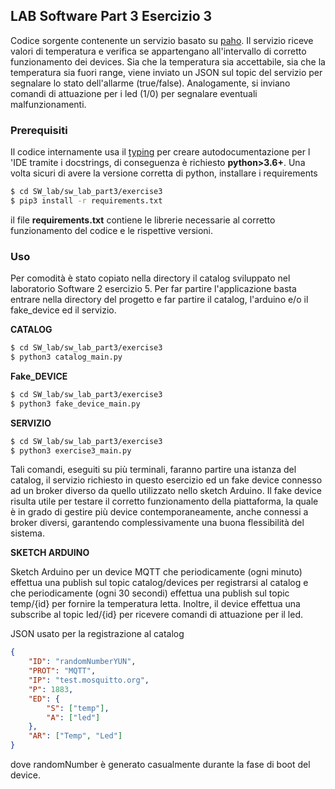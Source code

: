 ## LAB Software Part 3 Esercizio 3

Codice sorgente contenente un servizio basato su [paho](https://github.com/eclipse/paho.mqtt.python).
Il servizio riceve valori di temperatura e verifica se appartengano all'intervallo di corretto funzionamento dei devices.
Sia che la temperatura sia accettabile, sia che la temperatura sia fuori range, viene
inviato un JSON sul topic del servizio per segnalare lo stato dell'allarme (true/false).
Analogamente, si inviano comandi di attuazione per i led (1/0) per segnalare eventuali malfunzionamenti.


### Prerequisiti

Il codice internamente usa il [typing](https://docs.python.org/3/library/typing.html) per creare autodocumentazione per l
'IDE tramite i docstrings, di conseguenza è richiesto **python>3.6+**. Una
volta sicuri di avere la versione corretta di python, installare i
requirements

```bash
$ cd SW_lab/sw_lab_part3/exercise3
$ pip3 install -r requirements.txt
```

il file **requirements.txt** contiene le librerie necessarie al corretto
funzionamento del codice e le rispettive versioni.

### Uso

Per comodità è stato copiato nella directory il catalog sviluppato nel laboratorio Software 2 esercizio 5.
Per far partire l'applicazione basta entrare nella directory del progetto
e far partire  il catalog, l'arduino e/o il fake_device ed il servizio.


**CATALOG**

```bash
$ cd SW_lab/sw_lab_part3/exercise3
$ python3 catalog_main.py
```

**Fake_DEVICE**

```bash
$ cd SW_lab/sw_lab_part3/exercise3
$ python3 fake_device_main.py
```

**SERVIZIO**

```bash
$ cd SW_lab/sw_lab_part3/exercise3
$ python3 exercise3_main.py
```

Tali comandi, eseguiti su più terminali, faranno partire una istanza del
catalog, il servizio richiesto in questo esercizio ed un fake device connesso
ad un broker diverso da quello utilizzato nello sketch Arduino. Il fake device
risulta utile per testare il corretto funzionamento della piattaforma, la quale
è in grado di gestire più device contemporaneamente, anche connessi a broker
diversi, garantendo complessivamente una buona flessibilità del sistema.

**SKETCH ARDUINO**

Sketch Arduino per un device MQTT che periodicamente (ogni minuto) effettua
una publish sul topic catalog/devices per registrarsi al catalog e che periodicamente
(ogni 30 secondi) effettua una publish sul topic temp/{id} per fornire la
temperatura letta. Inoltre, il device effettua una subscribe al topic led/{id} per
ricevere comandi di attuazione per il led. 

JSON usato per la registrazione al catalog
```json
{
    "ID": "randomNumberYUN",
    "PROT": "MQTT",
    "IP": "test.mosquitto.org",
    "P": 1883,
    "ED": {
        "S": ["temp"],
        "A": ["led"]
    },
    "AR": ["Temp", "Led"]
}
```
dove randomNumber è generato casualmente durante la fase di boot del device.